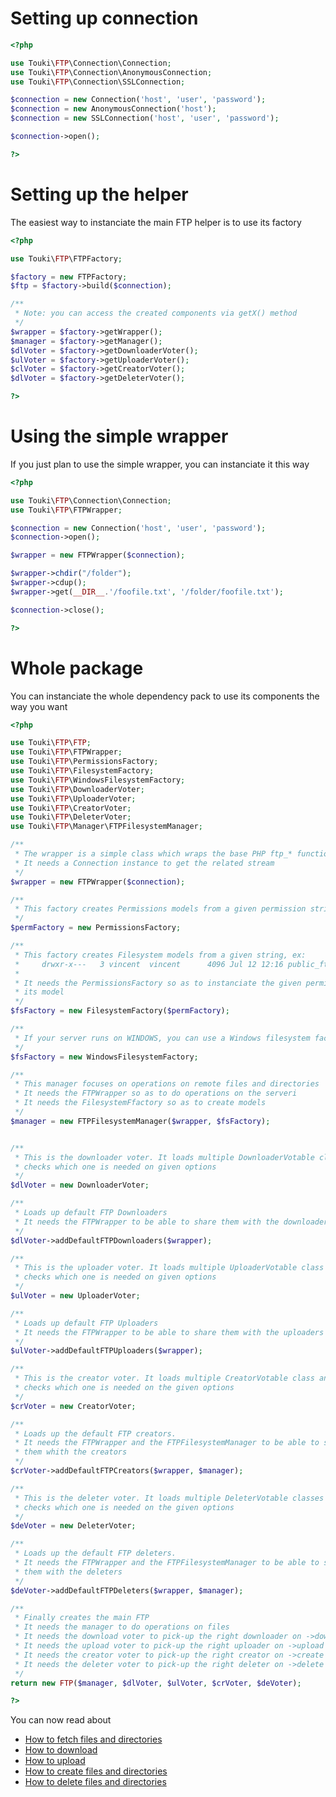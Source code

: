 # Setting up connection

```php
<?php

use Touki\FTP\Connection\Connection;
use Touki\FTP\Connection\AnonymousConnection;
use Touki\FTP\Connection\SSLConnection;

$connection = new Connection('host', 'user', 'password');
$connection = new AnonymousConnection('host');
$connection = new SSLConnection('host', 'user', 'password');

$connection->open();

?>
```

# Setting up the helper

The easiest way to instanciate the main FTP helper is to use its factory

```php
<?php

use Touki\FTP\FTPFactory;

$factory = new FTPFactory;
$ftp = $factory->build($connection);

/**
 * Note: you can access the created components via getX() method
 */
$wrapper = $factory->getWrapper();
$manager = $factory->getManager();
$dlVoter = $factory->getDownloaderVoter();
$ulVoter = $factory->getUploaderVoter();
$clVoter = $factory->getCreatorVoter();
$dlVoter = $factory->getDeleterVoter();

?>
```

# Using the simple wrapper

If you just plan to use the simple wrapper, you can instanciate it this way

```php
<?php

use Touki\FTP\Connection\Connection;
use Touki\FTP\FTPWrapper;

$connection = new Connection('host', 'user', 'password');
$connection->open();

$wrapper = new FTPWrapper($connection);

$wrapper->chdir("/folder");
$wrapper->cdup();
$wrapper->get(__DIR__.'/foofile.txt', '/folder/foofile.txt');

$connection->close();

?>
```

# Whole package

You can instanciate the whole dependency pack to use its components the way you want

```php
<?php

use Touki\FTP\FTP;
use Touki\FTP\FTPWrapper;
use Touki\FTP\PermissionsFactory;
use Touki\FTP\FilesystemFactory;
use Touki\FTP\WindowsFilesystemFactory;
use Touki\FTP\DownloaderVoter;
use Touki\FTP\UploaderVoter;
use Touki\FTP\CreatorVoter;
use Touki\FTP\DeleterVoter;
use Touki\FTP\Manager\FTPFilesystemManager;

/**
 * The wrapper is a simple class which wraps the base PHP ftp_* functions
 * It needs a Connection instance to get the related stream
 */
$wrapper = new FTPWrapper($connection);

/**
 * This factory creates Permissions models from a given permission string (rw-)
 */
$permFactory = new PermissionsFactory;

/**
 * This factory creates Filesystem models from a given string, ex:
 *     drwxr-x---   3 vincent  vincent      4096 Jul 12 12:16 public_ftp
 *
 * It needs the PermissionsFactory so as to instanciate the given permissions in
 * its model
 */
$fsFactory = new FilesystemFactory($permFactory);

/**
 * If your server runs on WINDOWS, you can use a Windows filesystem factory instead
 */
$fsFactory = new WindowsFilesystemFactory;

/**
 * This manager focuses on operations on remote files and directories
 * It needs the FTPWrapper so as to do operations on the serveri
 * It needs the FilesystemFfactory so as to create models
 */
$manager = new FTPFilesystemManager($wrapper, $fsFactory);


/**
 * This is the downloader voter. It loads multiple DownloaderVotable class and
 * checks which one is needed on given options
 */
$dlVoter = new DownloaderVoter;

/**
 * Loads up default FTP Downloaders
 * It needs the FTPWrapper to be able to share them with the downloaders
 */
$dlVoter->addDefaultFTPDownloaders($wrapper);

/**
 * This is the uploader voter. It loads multiple UploaderVotable class and
 * checks which one is needed on given options
 */
$ulVoter = new UploaderVoter;

/**
 * Loads up default FTP Uploaders
 * It needs the FTPWrapper to be able to share them with the uploaders
 */
$ulVoter->addDefaultFTPUploaders($wrapper);

/**
 * This is the creator voter. It loads multiple CreatorVotable class and
 * checks which one is needed on the given options
 */
$crVoter = new CreatorVoter;

/**
 * Loads up the default FTP creators.
 * It needs the FTPWrapper and the FTPFilesystemManager to be able to share
 * them whith the creators
 */
$crVoter->addDefaultFTPCreators($wrapper, $manager);

/**
 * This is the deleter voter. It loads multiple DeleterVotable classes and
 * checks which one is needed on the given options
 */
$deVoter = new DeleterVoter;

/**
 * Loads up the default FTP deleters.
 * It needs the FTPWrapper and the FTPFilesystemManager to be able to share
 * them with the deleters
 */
$deVoter->addDefaultFTPDeleters($wrapper, $manager);

/**
 * Finally creates the main FTP
 * It needs the manager to do operations on files
 * It needs the download voter to pick-up the right downloader on ->download
 * It needs the upload voter to pick-up the right uploader on ->upload
 * It needs the creator voter to pick-up the right creator on ->create
 * It needs the deleter voter to pick-up the right deleter on ->delete
 */
return new FTP($manager, $dlVoter, $ulVoter, $crVoter, $deVoter);

?>
```

You can now read about

 * [How to fetch files and directories][1]
 * [How to download][2]
 * [How to upload][3]
 * [How to create files and directories][4]
 * [How to delete files and directories][5]

[1]: https://github.com/touki653/php-ftp-wrapper/blob/master/docs/fetching_files_and_directories.md
[2]: https://github.com/touki653/php-ftp-wrapper/blob/master/docs/downloading.md
[3]: https://github.com/touki653/php-ftp-wrapper/blob/master/docs/uploading.md
[4]: https://github.com/touki653/php-ftp-wrapper/blob/master/docs/creating.md
[5]: https://github.com/touki653/php-ftp-wrapper/blob/master/docs/deleting.md
